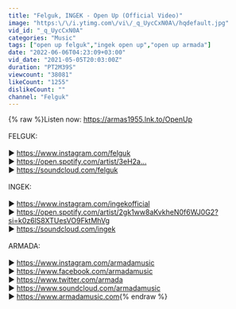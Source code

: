 ```yaml
---
title: "Felguk, INGEK - Open Up (Official Video)"
image: "https:\/\/i.ytimg.com\/vi\/_q_UycCxN0A\/hqdefault.jpg"
vid_id: "_q_UycCxN0A"
categories: "Music"
tags: ["open up felguk","ingek open up","open up armada"]
date: "2022-06-06T04:23:09+03:00"
vid_date: "2021-05-05T20:03:00Z"
duration: "PT2M39S"
viewcount: "38081"
likeCount: "1255"
dislikeCount: ""
channel: "Felguk"
---
```

{% raw %}Listen now: <a rel="nofollow" target="blank" href="https://armas1955.lnk.to/OpenUp">https://armas1955.lnk.to/OpenUp</a><br /><br />FELGUK:<br /><br />▶ <a rel="nofollow" target="blank" href="https://www.instagram.com/felguk​">https://www.instagram.com/felguk​</a><br />▶ <a rel="nofollow" target="blank" href="https://open.spotify.com/artist/3eH2a...​">https://open.spotify.com/artist/3eH2a...​</a><br />▶ <a rel="nofollow" target="blank" href="https://soundcloud.com/felguk​">https://soundcloud.com/felguk​</a><br /><br />INGEK:<br /><br />▶ <a rel="nofollow" target="blank" href="https://www.instagram.com/ingekofficial">https://www.instagram.com/ingekofficial</a><br />▶ <a rel="nofollow" target="blank" href="https://open.spotify.com/artist/2gk1ww8aKvkheN0f6WJ0G2?si=k0z6lS8XTUesVO9FktMhVg">https://open.spotify.com/artist/2gk1ww8aKvkheN0f6WJ0G2?si=k0z6lS8XTUesVO9FktMhVg</a><br />▶ <a rel="nofollow" target="blank" href="https://soundcloud.com/ingek">https://soundcloud.com/ingek</a><br /><br />ARMADA:<br /><br />▶ <a rel="nofollow" target="blank" href="https://www.instagram.com/armadamusic​​">https://www.instagram.com/armadamusic​​</a><br />▶ <a rel="nofollow" target="blank" href="https://www.facebook.com/armadamusic​​">https://www.facebook.com/armadamusic​​</a><br />▶ <a rel="nofollow" target="blank" href="https://www.twitter.com/armada​​">https://www.twitter.com/armada​​</a><br />▶ <a rel="nofollow" target="blank" href="https://www.soundcloud.com/armadamusic​​">https://www.soundcloud.com/armadamusic​​</a><br />▶ <a rel="nofollow" target="blank" href="https://www.armadamusic.com">https://www.armadamusic.com</a>{% endraw %}
